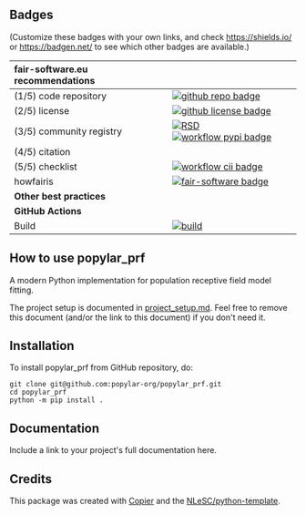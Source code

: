 ## Badges

(Customize these badges with your own links, and check https://shields.io/ or https://badgen.net/ to see which other badges are available.)

| fair-software.eu recommendations | |
| :-- | :--  |
| (1/5) code repository              | [![github repo badge](https://img.shields.io/badge/github-repo-000.svg?logo=github&labelColor=gray&color=blue)](https://github.com/popylar-org/popylar_prf) |
| (2/5) license                      | [![github license badge](https://img.shields.io/github/license/popylar-org/popylar_prf)](https://github.com/popylar-org/popylar_prf) |
| (3/5) community registry           | [![RSD](https://img.shields.io/badge/rsd-popylar_prf-00a3e3.svg)](https://www.research-software.nl/software/popylar_prf) [![workflow pypi badge](https://img.shields.io/pypi/v/popylar_prf.svg?colorB=blue)](https://pypi.python.org/project/popylar_prf/) |
| (4/5) citation                     | |
| (5/5) checklist                    | [![workflow cii badge](https://bestpractices.coreinfrastructure.org/projects/<replace-with-created-project-identifier>/badge)](https://bestpractices.coreinfrastructure.org/projects/<replace-with-created-project-identifier>) |
| howfairis                          | [![fair-software badge](https://img.shields.io/badge/fair--software.eu-%E2%97%8F%20%20%E2%97%8F%20%20%E2%97%8F%20%20%E2%97%8F%20%20%E2%97%8B-yellow)](https://fair-software.eu) |
| **Other best practices**           | &nbsp; |
| **GitHub Actions**                 | &nbsp; |
| Build                              | [![build](https://github.com/popylar-org/popylar_prf/actions/workflows/build.yml/badge.svg)](https://github.com/popylar-org/popylar_prf/actions/workflows/build.yml) |
## How to use popylar_prf

A modern Python implementation for population receptive field model fitting.

The project setup is documented in [project_setup.md](project_setup.md). Feel free to remove this document (and/or the link to this document) if you don't need it.

## Installation

To install popylar_prf from GitHub repository, do:

```console
git clone git@github.com:popylar-org/popylar_prf.git
cd popylar_prf
python -m pip install .
```

## Documentation

Include a link to your project's full documentation here.



## Credits

This package was created with [Copier](https://github.com/copier-org/copier) and the [NLeSC/python-template](https://github.com/NLeSC/python-template).
